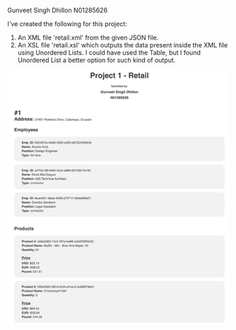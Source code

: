 Gunveet Singh Dhillon
N01285626

I've created the following for this project:

1. An XML file 'retail.xml' from the given JSON file.
2. An XSL file 'retail.xsl' which outputs the data present inside the XML file using Unordered Lists. I could have used the Table, but I found Unordered List a better option for such kind of output.

![image info](Assets/Gunveet_xml_xsl.png)
